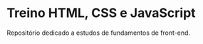 <h1>Treino HTML, CSS e JavaScript</h1>
<p>Repositório dedicado a estudos de fundamentos de front-end.</p>